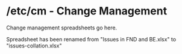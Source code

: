 # /etc/cm - Change Management

Change management spreadsheets go here. 

Spreadsheet has been renamed from "Issues in FND and BE.xlsx" to "issues-collation.xlsx"
